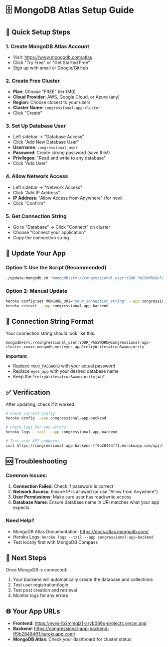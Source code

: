 # 🗄️ MongoDB Atlas Setup Guide

## 🚀 Quick Setup Steps

### 1. **Create MongoDB Atlas Account**
- Visit: https://www.mongodb.com/atlas
- Click "Try Free" or "Get Started Free"
- Sign up with email or Google/GitHub

### 2. **Create Free Cluster**
- **Plan**: Choose "FREE" tier (M0)
- **Cloud Provider**: AWS, Google Cloud, or Azure (any)
- **Region**: Choose closest to your users
- **Cluster Name**: `congressional-app-cluster`
- Click "Create"

### 3. **Set Up Database User**
- Left sidebar → "Database Access"
- Click "Add New Database User"
- **Username**: `congressional_user`
- **Password**: Create strong password (save this!)
- **Privileges**: "Read and write to any database"
- Click "Add User"

### 4. **Allow Network Access**
- Left sidebar → "Network Access"
- Click "Add IP Address"
- **IP Address**: "Allow Access from Anywhere" (for now)
- Click "Confirm"

### 5. **Get Connection String**
- Go to "Database" → Click "Connect" on cluster
- Choose "Connect your application"
- Copy the connection string

## 🔧 Update Your App

### **Option 1: Use the Script (Recommended)**
```bash
./update-mongodb.sh "mongodb+srv://congressional_user:YOUR_PASSWORD@cluster.mongodb.net/eyes_app?retryWrites=true&w=majority"
```

### **Option 2: Manual Update**
```bash
heroku config:set MONGODB_URI="your_connection_string" --app congressional-app-backend
heroku restart --app congressional-app-backend
```

## 📝 Connection String Format

Your connection string should look like this:
```
mongodb+srv://congressional_user:YOUR_PASSWORD@congressional-app-cluster.xxxxx.mongodb.net/eyes_app?retryWrites=true&w=majority
```

**Important**: 
- Replace `YOUR_PASSWORD` with your actual password
- Replace `eyes_app` with your desired database name
- Keep the `?retryWrites=true&w=majority` part

## ✅ Verification

After updating, check if it worked:
```bash
# Check current config
heroku config --app congressional-app-backend

# Check logs for any errors
heroku logs --tail --app congressional-app-backend

# Test your API endpoint
curl https://congressional-app-backend-ff9b28494ff1.herokuapp.com/api/v1/health
```

## 🆘 Troubleshooting

### **Common Issues:**

1. **Connection Failed**: Check if password is correct
2. **Network Access**: Ensure IP is allowed (or use "Allow from Anywhere")
3. **User Permissions**: Make sure user has read/write access
4. **Database Name**: Ensure database name in URI matches what your app expects

### **Need Help?**
- MongoDB Atlas Documentation: https://docs.atlas.mongodb.com/
- Heroku Logs: `heroku logs --tail --app congressional-app-backend`
- Test locally first with MongoDB Compass

## 🎯 Next Steps

Once MongoDB is connected:
1. Your backend will automatically create the database and collections
2. Test user registration/login
3. Test post creation and retrieval
4. Monitor logs for any errors

## 🌐 Your App URLs

- **Frontend**: https://eyes-lb2mmqjz1-aryb086s-projects.vercel.app
- **Backend**: https://congressional-app-backend-ff9b28494ff1.herokuapp.com/
- **MongoDB Atlas**: Check your dashboard for cluster status 